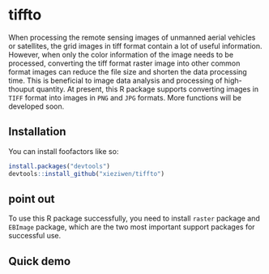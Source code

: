 # tiffto
When processing the remote sensing images of unmanned aerial vehicles or satellites, the grid images in tiff format contain a lot of useful information. However, when only the color information of the image needs to be processed, converting the tiff format raster image into other common format images can reduce the file size and shorten the data processing time. This is beneficial to image data analysis and processing of high-thouput quantity.
At present, this R package supports converting images in `TIFF` format into images in `PNG` and `JPG` formats.
More functions will be developed soon.

## Installation

You can install foofactors like so:

``` r
install.packages("devtools")
devtools::install_github("xieziwen/tiffto")
```

## point out

To use this R package successfully, you need to install `raster` package and `EBImage` package, which are the two most important support packages for successful use.

## Quick demo


